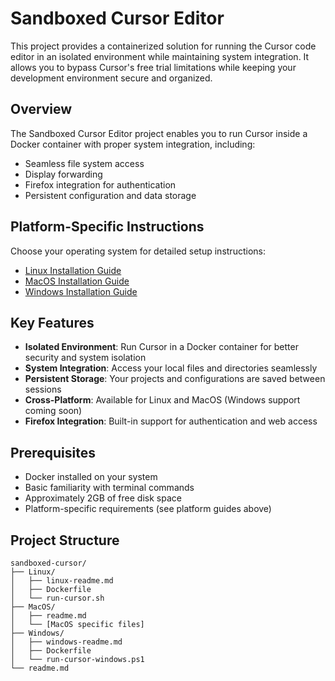 # Sandboxed Cursor Editor

This project provides a containerized solution for running the Cursor code editor in an isolated environment while maintaining system integration. It allows you to bypass Cursor's free trial limitations while keeping your development environment secure and organized.

## Overview

The Sandboxed Cursor Editor project enables you to run Cursor inside a Docker container with proper system integration, including:
- Seamless file system access
- Display forwarding
- Firefox integration for authentication
- Persistent configuration and data storage

## Platform-Specific Instructions

Choose your operating system for detailed setup instructions:

- [Linux Installation Guide](Linux/linux-readme.md)
- [MacOS Installation Guide](MacOS/readme.md)
- [Windows Installation Guide](Windows/windows-readme.md)


## Key Features

- **Isolated Environment**: Run Cursor in a Docker container for better security and system isolation
- **System Integration**: Access your local files and directories seamlessly
- **Persistent Storage**: Your projects and configurations are saved between sessions
- **Cross-Platform**: Available for Linux and MacOS (Windows support coming soon)
- **Firefox Integration**: Built-in support for authentication and web access

## Prerequisites

- Docker installed on your system
- Basic familiarity with terminal commands
- Approximately 2GB of free disk space
- Platform-specific requirements (see platform guides above)

## Project Structure

```
sandboxed-cursor/
├── Linux/
│   ├── linux-readme.md
│   ├── Dockerfile
│   └── run-cursor.sh
├── MacOS/
│   ├── readme.md
│   └── [MacOS specific files]
├── Windows/
│   ├── windows-readme.md
│   ├── Dockerfile
│   └── run-cursor-windows.ps1
└── readme.md
```
